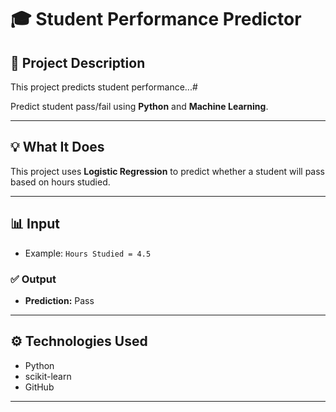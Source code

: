 # 🎓 Student Performance Predictor

## 📌 Project Description
This project predicts student performance...# 

Predict student pass/fail using **Python** and **Machine Learning**.

---

## 💡 What It Does
This project uses **Logistic Regression** to predict whether a student will pass based on hours studied.

---

## 📊 Input
- Example: `Hours Studied = 4.5`

### ✅ Output
- **Prediction:** Pass

---

## ⚙️ Technologies Used
- Python
- scikit-learn
- GitHub

---
